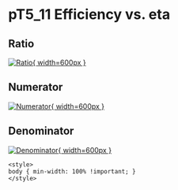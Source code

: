 # pT5_11 Efficiency vs. eta

## Ratio

[![Ratio](../mtv/var/pT5_11_eff_eta.png){ width=600px }](../mtv/var/pT5_11_eff_eta.pdf)

## Numerator

[![Numerator](../mtv/num/pT5_11_eff_eta_num.png){ width=600px }](../mtv/num/pT5_11_eff_eta_num.pdf)

## Denominator

[![Denominator](../mtv/den/pT5_11_eff_eta_den.png){ width=600px }](../mtv/den/pT5_11_eff_eta_den.pdf)


``` {=html}
<style>
body { min-width: 100% !important; }
</style>
```
